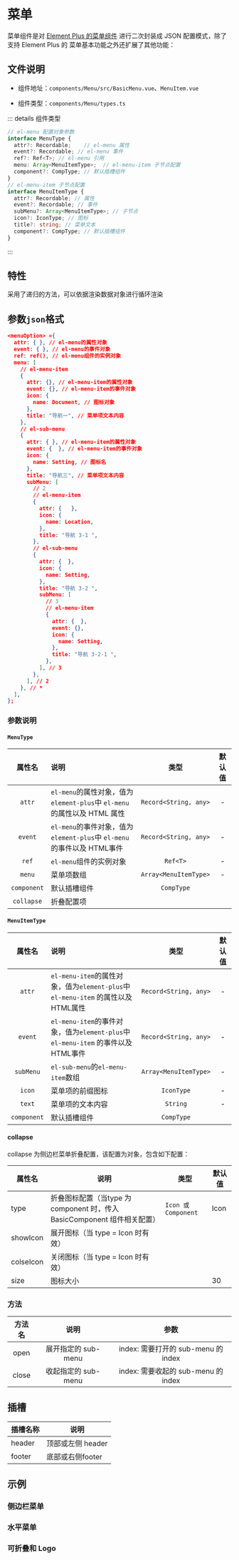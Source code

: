 # 菜单

菜单组件是对 [Element Plus 的菜单组件](https://element-plus.org/zh-CN/component/menu.html) 进行二次封装成 JSON 配置模式，除了支持 Element Plus 的 菜单基本功能之外还扩展了其他功能：

## 文件说明

- 组件地址：`components/Menu/src/BasicMenu.vue`、`MenuItem.vue`

- 组件类型：`components/Menu/types.ts`

::: details 组件类型

```typescript
// el-menu 配置对象参数
interface MenuType {
  attr?: Recordable;    // el-menu 属性
  event?: Recordable; // el-menu 事件
  ref?: Ref<T>; // el-menu 引用
  menu: Array<MenuItemType>;  // el-menu-item 子节点配置
  component?: CompType; // 默认插槽组件
}
// el-menu-item 子节点配置
interface MenuItemType {
  attr?: Recordable; // 属性
  event?: Recordable; // 事件
  subMenu?: Array<MenuItemType>; // 子节点
  icon?: IconType; // 图标
  title?: string; // 菜单文本
  component?: CompType; // 默认插槽组件
}

```

:::

## 特性

采用了递归的方法，可以依据渲染数据对象进行循环渲染

##  参数`json`格式

  ```json
  <menuOption> ={
    attr: { }, // el-menu的属性对象
    event: { }, // el-menu的事件对象
    ref: ref(), // el-menu组件的实例对象
    menu: [
      // el-menu-item
      {
        attr: {}, // el-menu-item的属性对象
        event: {}, // el-menu-item的事件对象
        icon: {
          name: Document, // 图标对象
        },
        title: "导航一", // 菜单项文本内容
      },
      // el-sub-menu
      {
        attr: { }, // el-menu-item的属性对象
        event: {  }, // el-menu-item的事件对象
        icon: {
          name: Setting, // 图标名
        },
        title: "导航三", // 菜单项文本内容
        subMenu: [
          // 2
          // el-menu-item
          {
            attr: {   },
            icon: {
              name: Location,
            },
            title: "导航 3-1 ",
          },
          // el-sub-menu
          {
            attr: {  },
            icon: {
              name: Setting,
            },
            title: "导航 3-2 ",
            subMenu: [
              // 3
              // el-menu-item
              {
                attr: {  },
                event: {},
                icon: {
                  name: Setting,
                },
                title: "导航 3-2-1 ",
              },
            ], // 3
          },
        ], // 2
      }, // *
    ],
  };
  ```

###  参数说明

#### `MenuType`

| 属性名  |                             说明                             |         类型          | 默认值 |
| :-----: | :----------------------------------------------------------- | :-------------------: | :----: |
|  `attr` | `el-menu`的属性对象，值为`element-plus`中 `el-menu` 的属性以及 HTML 属性 | `Record<String, any>` |   -    |
|  `event`  | `el-menu`的事件对象，值为`element-plus`中 `el-menu` 的事件以及 HTML事件 | `Record<String, any>` |   -    |
|   `ref`   |                   `el-menu`组件的实例对象                    |       `Ref<T>`        |   -    |
| `menu` |                          菜单项数组                          | `Array<MenuItemType>` |   -    |
| `component` | 默认插槽组件 | `CompType` |  |
| `collapse` | 折叠配置项 |  | |

#### `MenuItemType`

| 属性名  |                             说明                             |         类型          | 默认值 |
| :-----: | :----------------------------------------------------------- | :-------------------: | :----: |
|  `attr` | `el-menu-item`的属性对象，值为`element-plus`中 `el-menu-item` 的属性以及 HTML属性 | `Record<String, any>` |   -    |
|  `event`  | `el-menu-item`的事件对象，值为`element-plus`中 `el-menu-item` 的事件以及 HTML事件 | `Record<String, any>` |   -    |
| `subMenu` |              `el-sub-menu`的`el-menu-item`数组               | `Array<MenuItemType>` |   -    |
|  `icon` |                       菜单项的前缀图标                       |      `IconType`       |   -    |
|  `text` |                       菜单项的文本内容                       |       `String`        |   -    |
| `component` | 默认插槽组件 | `CompType` |  |

#### **collapse**

collapse 为侧边栏菜单折叠配置，该配置为对象，包含如下配置：

| 属性名    | 说明                                                         | 类型                | 默认值 |
| --------- | ------------------------------------------------------------ | ------------------- | ------ |
| type      | 折叠图标配置（当type 为 component 时，传入 BasicComponent 组件相关配置） | `Icon 或 Component` | Icon   |
| showIcon  | 展开图标（当 type = Icon 时有效）                            |                     |        |
| colseIcon | 关闭图标（当 type = Icon 时有效）                            |                     |        |
| size      | 图标大小                                                     |                     | 30     |



### 方法

| 方法名 |        说明         |                参数                 |
| :----: | :-----------------: | :---------------------------------: |
|  open  | 展开指定的 sub-menu | index: 需要打开的 sub-menu 的 index |
| close  | 收起指定的 sub-menu | index: 需要收起的 sub-menu 的 index |

## 插槽

| 插槽名称 | 说明              |
| -------- | ----------------- |
| header   | 顶部或左侧 header |
| footer   | 底部或右侧footer  |



## 示例

### 侧边栏菜单

<xw-demo
    demo-height="550px"
    source-code="element-plus:::menu/menu-demo"
/>

### 水平菜单

<xw-demo
    demo-height="550px"
    source-code="element-plus:::menu/menu-horizontal-demo"
/>

### 可折叠和 Logo 

<xw-demo
    demo-height="550px"
    source-code="element-plus:::menu/menu-collapse-demo"
/>
